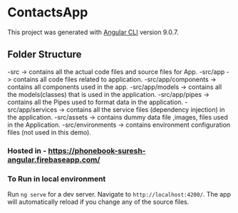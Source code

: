 # ContactsApp

This project was generated with [Angular CLI](https://github.com/angular/angular-cli) version 9.0.7.

## Folder Structure
-src -> contains all the actual code files and source files for App.
-src/app -> contains all code files related to application.
-src/app/components -> contains all components used in the app.
-src/app/models -> contains all the models(classes) that is used in the application.
-src/app/pipes -> contains all the Pipes used to format data in the application.
-src/app/services -> contains all the service files (dependency injection) in the application.
-src/assets -> contains dummy data file ,images, files used in the Application. 
-src/environments -> contains environment configuration files (not used in this demo).


### Hosted in  - https://phonebook-suresh-angular.firebaseapp.com/

### To Run in local environment 
Run `ng serve` for a dev server. Navigate to `http://localhost:4200/`. The app will automatically reload if you change any of the source files. 
